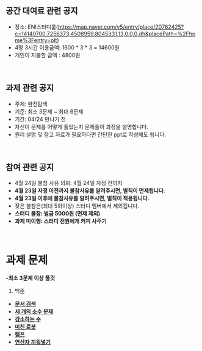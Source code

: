 ## 공간 대여료 관련 공지
- 장소: ENI스터디룸(https://map.naver.com/v5/entry/place/20762425?c=14140700.7256373,4508959.8045331,13,0,0,0,dh&placePath=%2Fhome%3Fentry=plt)
- 4명 3시간 이용금액: 1600 * 3 * 3 = 14600원
- 개인이 지불할 금액 : 4800원

<br>

## 과제 관련 공지
- 주제: 완전탐색
- 기준: 최소 3문제 ~ 최대 6문제
- 기간: 04/24 만나기 전
- 자신이 문제를 어떻게 풀었는지 문제풀이 과정을 설명합니다.
- 원리 설명 및 참고 자료가 필요하다면 간단한 ppt로 작성해도 됩니다.

<br>

## 참여 관련 공지
- 4월 24일 불참 사유 의뢰: 4월 24일 자정 전까지
- **4월 23일 자정 이전까지 불참사유를 알려주시면, 벌칙이 면제됩니다.**
- **4월 23일 이후에 불참사유를 알려주시면, 벌칙이 적용됩니다.**
- 잦은 불참은(최대 5회이상) 스터디 멤버에서 제외됩니다.
- **스터디 불참: 벌금 5000원 (면제 제외)**
- **과제 미이행: 스터디 전원에게 커피 사주기**
<br>

# 과제 문제

**-최소 3문제 이상 풀것**

1. 백준
- [**문서 검색**](https://www.acmicpc.net/problem/1543)
- [**세 개의 소수 문제**](https://www.acmicpc.net/problem/11502)
- [**감소하는 수**](https://www.acmicpc.net/problem/1038)
- [**미친 로봇**](https://www.acmicpc.net/problem/1405)
- [**램프**](https://www.acmicpc.net/problem/1034)
- [**연산자 끼워넣기**](https://www.acmicpc.net/problem/15658)

<BR>
